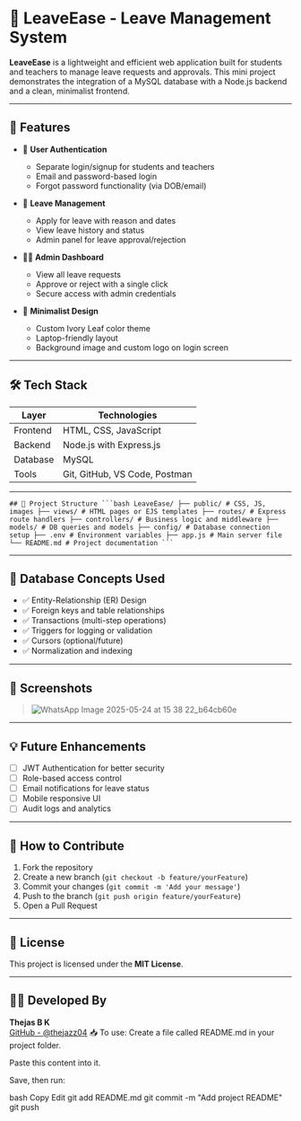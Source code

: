 # 🌿 LeaveEase - Leave Management System

**LeaveEase** is a lightweight and efficient web application built for students and teachers to manage leave requests and approvals. This mini project demonstrates the integration of a MySQL database with a Node.js backend and a clean, minimalist frontend.

---

## 🚀 Features

- 👤 **User Authentication**
  - Separate login/signup for students and teachers
  - Email and password-based login
  - Forgot password functionality (via DOB/email)
  
- 🧾 **Leave Management**
  - Apply for leave with reason and dates
  - View leave history and status
  - Admin panel for leave approval/rejection

- 🧑‍🏫 **Admin Dashboard**
  - View all leave requests
  - Approve or reject with a single click
  - Secure access with admin credentials

- 🎨 **Minimalist Design**
  - Custom Ivory Leaf color theme
  - Laptop-friendly layout
  - Background image and custom logo on login screen

---

## 🛠️ Tech Stack

| Layer     | Technologies                        |
|-----------|-------------------------------------|
| Frontend  | HTML, CSS, JavaScript               |
| Backend   | Node.js with Express.js             |
| Database  | MySQL                               |
| Tools     | Git, GitHub, VS Code, Postman       |

---

<pre><code>## 📂 Project Structure ```bash LeaveEase/ ├── public/ # CSS, JS, images ├── views/ # HTML pages or EJS templates ├── routes/ # Express route handlers ├── controllers/ # Business logic and middleware ├── models/ # DB queries and models ├── config/ # Database connection setup ├── .env # Environment variables ├── app.js # Main server file └── README.md # Project documentation ``` </code></pre>


---

## 🧠 Database Concepts Used

- ✅ Entity-Relationship (ER) Design
- ✅ Foreign keys and table relationships
- ✅ Transactions (multi-step operations)
- ✅ Triggers for logging or validation
- ✅ Cursors (optional/future)
- ✅ Normalization and indexing

---

## 📸 Screenshots

> ![WhatsApp Image 2025-05-24 at 15 38 22_b64cb60e](https://github.com/user-attachments/assets/6f6815be-7706-41f5-91a3-4a27bf90a4f1)


---

## 💡 Future Enhancements

- [ ] JWT Authentication for better security
- [ ] Role-based access control
- [ ] Email notifications for leave status
- [ ] Mobile responsive UI
- [ ] Audit logs and analytics

---

## 🤝 How to Contribute

1. Fork the repository
2. Create a new branch (`git checkout -b feature/yourFeature`)
3. Commit your changes (`git commit -m 'Add your message'`)
4. Push to the branch (`git push origin feature/yourFeature`)
5. Open a Pull Request

---

## 📄 License

This project is licensed under the **MIT License**.

---

## 👨‍💻 Developed By

**Thejas B K**  
[GitHub - @thejazz04](https://github.com/thejazz04)
📥 To use:
Create a file called README.md in your project folder.

Paste this content into it.

Save, then run:

bash
Copy
Edit
git add README.md
git commit -m "Add project README"
git push
